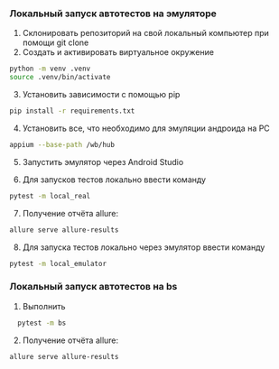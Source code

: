 ### Локальный запуск автотестов на эмуляторе
1. Склонировать репозиторий на свой локальный компьютер при помощи git clone
2. Создать и активировать виртуальное окружение
  ```bash
  python -m venv .venv
  source .venv/bin/activate
  ```
3. Установить зависимости с помощью pip
  ```bash
  pip install -r requirements.txt
  ```
4. Установить все, что необходимо для эмуляции андроида на PC
  ```bash
  appium --base-path /wb/hub
  ```
5. Запустить эмулятор через Android Studio

6. Для запусков тестов локально ввести команду
  ```bash
  pytest -m local_real
  ```
7. Получение отчёта allure:
```bash
allure serve allure-results
```
8. Для запуска тестов локально через эмулятор ввести команду
  ```bash
  pytest -m local_emulator
  ```

### Локальный запуск автотестов на bs

1. Выполнить
```bash
  pytest -m bs
```
2. Получение отчёта allure:
```bash
allure serve allure-results
